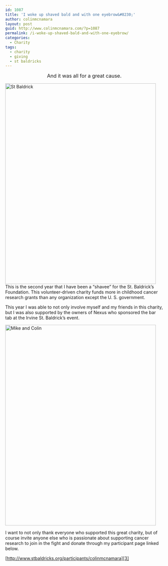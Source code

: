 ```yaml
---
id: 1087
title: 'I woke up shaved bald and with one eyebrow&#8230;'
author: colinmcnamara
layout: post
guid: http://www.colinmcnamara.com/?p=1087
permalink: /i-woke-up-shaved-bald-and-with-one-eyebrow/
categories:
  - Charity
tags:
  - charity
  - giving
  - st baldricks
---
```

<p style="text-align: center;">
  <span style="font-size: medium;">And it was all for a great cause.</span>
</p>

[<img class="aligncenter size-full wp-image-1093" title="IMG_2377" src="http://www.colinmcnamara.com/wp-content/uploads/2012/04/IMG_23772-e1333596905500.jpg" alt="St Baldrick" width="480" height="640" />][1]This is the second year that I have been a &#8220;shavee&#8221; for the St. Baldrick&#8217;s Foundation. This volunteer-driven charity funds more in childhood cancer research grants than any organization except the U. S. government.

This year I was able to not only involve myself and my friends in this charity, but I was also supported by the owners of Nexus who sponsored the bar tab at the Irvine St. Baldrick&#8217;s event.

[<img class="aligncenter size-full wp-image-1091" title="Mike and Colin" src="http://www.colinmcnamara.com/wp-content/uploads/2012/04/IMG_2366.jpg" alt="Mike and Colin" width="480" height="640" />][2]

I want to not only thank everyone who supported this great charity, but of course invite anyone else who is passionate about supporting cancer research to join in the fight and donate through my participant page linked below.

[http://www.stbaldricks.org/participants/colinmcnamara][3]

&nbsp;

&nbsp;

&nbsp;

&nbsp;

 [1]: http://www.colinmcnamara.com/wp-content/uploads/2012/04/IMG_23772.jpg
 [2]: http://www.colinmcnamara.com/wp-content/uploads/2012/04/IMG_2366.jpg
 [3]: http://www.stbaldricks.org/participants/colinmcnamara "Colin McNamara - St Baldricks"